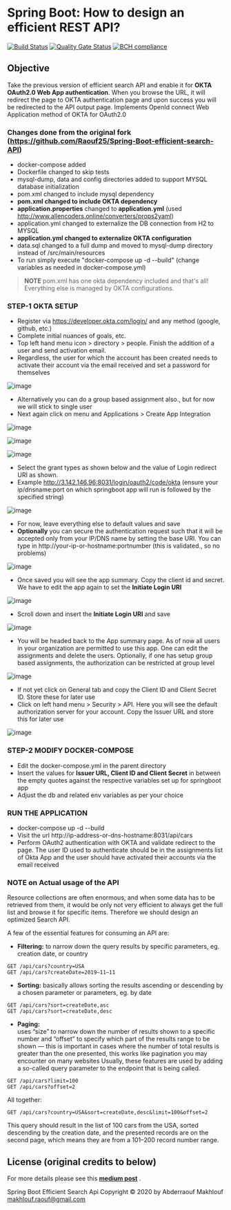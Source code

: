  # Spring Boot: How to design an efficient REST API?
 [![Build Status](https://travis-ci.org/Raouf25/Spring-Boot-efficient-search-API.svg?branch=master)](https://travis-ci.org/Raouf25/Spring-Boot-efficient-search-API)
 [![Quality Gate Status](https://sonarcloud.io/api/project_badges/measure?project=Raouf25_Spring-Boot-efficient-search-API&metric=alert_status)](https://sonarcloud.io/dashboard?id=Raouf25_Spring-Boot-efficient-search-API)
 [![BCH compliance](https://bettercodehub.com/edge/badge/Raouf25/Spring-Boot-efficient-search-API?branch=master)](https://bettercodehub.com/)

## Objective
Take the previous version of efficient search API and enable it for **OKTA OAuth2.0 Web App authentication**. When you browse the URL, it will redirect the page to OKTA authentication page and upon success you will be redirected to the API output page. Implements OpenId connect Web Application method of OKTA for OAuth2.0

### Changes done from the original fork (https://github.com/Raouf25/Spring-Boot-efficient-search-API)
* docker-compose added
* Dockerfile changed to skip tests
* mysql-dump, data and config directories added to support MYSQL database initialization
* pom.xml changed to include mysql dependency
* **pom.xml changed to include OKTA dependency**
* **application.properties** changed to **application.yml** (used http://www.allencoders.online/converters/props2yaml)
* application.yml changed to externalize the DB connection from H2 to MYSQL
* **application.yml changed to externalize OKTA configuration**	
* data.sql changed to a full dump and moved to mysql-dump directory instead of /src/main/resources
* To run simply execute "docker-compose up -d --build" (change variables as needed in docker-compose.yml)

> **NOTE** pom.xml has one okta dependency included and that's all! Everything else is managed by OKTA configurations.
> 
### STEP-1 OKTA SETUP 
* Register via https://developer.okta.com/login/ and any method (google, github, etc.)
* Complete initial nuances of goals, etc.
* Top left hand menu icon > directory > people. Finish the addition of a user and send activation email. 
* Regardless, the user for which the account has been created needs to activate their account via the email received and set a password for themselves

![image](https://user-images.githubusercontent.com/39495790/121224644-6637ee80-c8a6-11eb-8d4e-a1c00a191466.png)

* Alternatively you can do a group based assignment also., but for now we will stick to single user
* Next again click on menu and Applications > Create App Integration

![image](https://user-images.githubusercontent.com/39495790/121224542-4d2f3d80-c8a6-11eb-9f4f-3abaf79e7215.png)

![image](https://user-images.githubusercontent.com/39495790/121225400-1c9bd380-c8a7-11eb-8ca8-e93c38b3e9ec.png)

![image](https://user-images.githubusercontent.com/39495790/121225827-8b792c80-c8a7-11eb-8a21-66a99825cae3.png)

* Select the grant types as shown below and the value of Login redirect URI as shown. 
* Example http://3.142.146.96:8031/login/oauth2/code/okta (ensure your ip/dnsname:port on which springboot app will run is followed by the specified string)

![image](https://user-images.githubusercontent.com/39495790/121231479-165d2580-c8ae-11eb-8828-cae31dfb721b.png)

* For now, leave everything else to default values and save
* **Optionally** you can secure the authentication request such that it will be accepted only from your IP/DNS name by setting the base URI. You can type in http://your-ip-or-hostname:portnumber (this is validated., so no problems)

![image](https://user-images.githubusercontent.com/39495790/121231960-aac78800-c8ae-11eb-8f58-8592c4e6130b.png)

* Once saved you will see the app summary. Copy the client id and secret. We have to edit the app again to set the **Initiate Login URI**

![image](https://user-images.githubusercontent.com/39495790/121228865-e6f8e980-c8aa-11eb-8f81-64efd83dfa82.png)

* Scroll down and insert the **Initiate Login URI** and save

![image](https://user-images.githubusercontent.com/39495790/121229761-004e6580-c8ac-11eb-9407-b874b26ff550.png)

* You will be headed back to the App summary page. As of now all users in your organization are permitted to use this app. One can edit the assignments and delete the users. Optionally, if one has setup group based assignments, the authorization can be restricted at group level

![image](https://user-images.githubusercontent.com/39495790/121232805-9768ec80-c8af-11eb-885a-30dab1ebf020.png)

* If not yet click on General tab and copy the Client ID and Client Secret ID. Store these for later use
* Click on left hand menu > Security > API. Here you will see the default authorization server for your account. Copy the Issuer URL and store this for later use

![image](https://user-images.githubusercontent.com/39495790/121233644-73f27180-c8b0-11eb-880a-eecaeb0dfc78.png)


### STEP-2 MODIFY DOCKER-COMPOSE
* Edit the docker-compose.yml in the parent directory
* Insert the values for **Issuer URL, Client ID and Client Secret** in between the empty quotes against the respective variables set up for springboot app
* Adjust the db and related env variables as per your choice

### RUN THE APPLICATION
* docker-compose up -d --build
* Visit the url http://ip-address-or-dns-hostname:8031/api/cars
* Perform OAuth2 authentication with OKTA and validate redirect to the page. The user ID used to authenticate should be in the assignments list of Okta App and the user should have activated their accounts via the email received

### NOTE on Actual usage of the API

Resource collections are often enormous, and when some data has to be retrieved from them, it would be only not very efficient to always get the full list and browse it for specific items. Therefore we should design an optimized Search API.

A few of the essential features for consuming an API are:
- **Filtering:** 
to narrow down the query results by specific parameters, eg. creation date, or country
```
GET /api/cars?country=USA
GET /api/cars?createDate=2019–11–11
```

- **Sorting:** 
basically allows sorting the results ascending or descending by a chosen parameter or parameters, eg. by date
```
GET /api/cars?sort=createDate,asc
GET /api/cars?sort=createDate,desc
```

- **Paging:**  
uses “size” to narrow down the number of results shown to a specific number and “offset” to specify which part of the results range to be shown 
— this is important in cases where the number of total results is greater than the one presented, this works like pagination you may encounter on many websites
Usually, these features are used by adding a so-called query parameter to the endpoint that is being called. 
```
GET /api/cars?limit=100
GET /api/cars?offset=2
```

All together:
```
GET /api/cars?country=USA&sort=createDate,desc&limit=100&offset=2
```
This query should result in the list of 100 cars from the USA, sorted descending by the creation date, and the presented records are on the second page, which means they are from a 101–200 record number range.

## License (original credits to below)
For more details please see this **[medium post](https://medium.com/quick-code/spring-boot-how-to-design-efficient-search-rest-api-c3a678b693a0)** .

Spring Boot Efficient Search Api Copyright © 2020 by Abderraouf Makhlouf <makhlouf.raouf@gmail.com>
